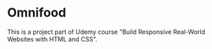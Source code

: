 # Omnifood
This is a project part of Udemy course "Build Responsive Real-World Websites with HTML and CSS".
